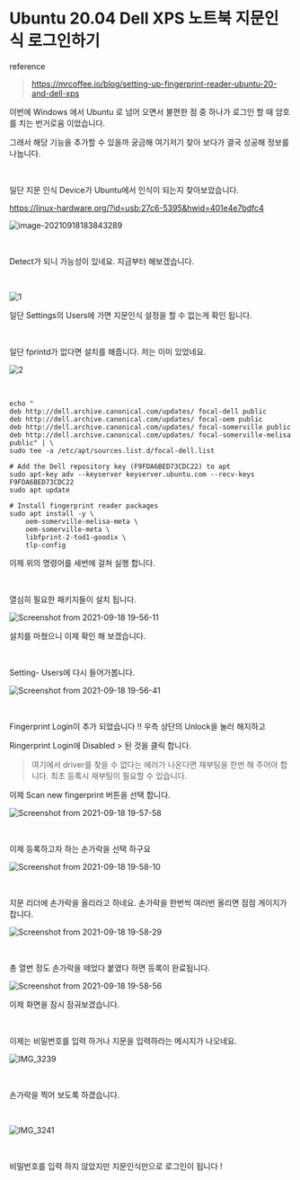 # Ubuntu 20.04 Dell XPS 노트북 지문인식 로그인하기



reference

> https://mrcoffee.io/blog/setting-up-fingerprint-reader-ubuntu-20-and-dell-xps

이번에 Windows 에서 Ubuntu 로 넘어 오면서 불편한 점 중 하나가 로그인 할 때 암호를 치는 번거로움 이었습니다.

그래서 해당 기능을 추가할 수 있을까 궁금해 여기저기 찾아 보다가 결국 성공해 정보를 나눕니다.

​	

일단 지문 인식 Device가 Ubuntu에서 인식이 되는지 찾아보았습니다.

https://linux-hardware.org/?id=usb:27c6-5395&hwid=401e4e7bdfc4

![image-20210918183843289](https://raw.githubusercontent.com/Shane-Park/markdownBlog/master/OS/linux/dell-finger.assets/image-20210918183843289.png)

​	

Detect가 되니 가능성이 있네요. 지금부터 해보겠습니다.

​	

![1](https://raw.githubusercontent.com/Shane-Park/markdownBlog/master/OS/linux/dell-finger.assets/1.png)

일단 Settings의 Users에 가면 지문인식 설정을 할 수 없는게 확인 됩니다.

​		

일단 fprintd가 없다면 설치를 해줍니다. 저는 이미 있었네요.

![2](https://raw.githubusercontent.com/Shane-Park/markdownBlog/master/OS/linux/dell-finger.assets/2.png)

​	

```shell
echo "
deb http://dell.archive.canonical.com/updates/ focal-dell public
deb http://dell.archive.canonical.com/updates/ focal-oem public
deb http://dell.archive.canonical.com/updates/ focal-somerville public
deb http://dell.archive.canonical.com/updates/ focal-somerville-melisa public" | \
sudo tee -a /etc/apt/sources.list.d/focal-dell.list

# Add the Dell repository key (F9FDA6BED73CDC22) to apt
sudo apt-key adv --keyserver keyserver.ubuntu.com --recv-keys F9FDA6BED73CDC22
sudo apt update

# Install fingerprint reader packages
sudo apt install -y \
    oem-somerville-melisa-meta \
    oem-somerville-meta \
    libfprint-2-tod1-goodix \
    tlp-config
```

이제 위의 명령어를 세번에 걸쳐 실행 합니다.

​	

열심히 필요한 패키지들이 설치 됩니다.

![Screenshot from 2021-09-18 19-56-11](https://raw.githubusercontent.com/Shane-Park/markdownBlog/master/OS/linux/dell-finger.assets/3.png)

설치를 마쳤으니 이제 확인 해 보겠습니다.

​	

Setting- Users에 다시 들어가봅니다.

![Screenshot from 2021-09-18 19-56-41](https://raw.githubusercontent.com/Shane-Park/markdownBlog/master/OS/linux/dell-finger.assets/4.png)

​	

Fingerprint Login이 추가 되었습니다 !! 우측 상단의 Unlock을 눌러 해지하고

Ringerprint Login에 Disabled > 된 것을 클릭 합니다.

> 여기에서 driver를 찾을 수 없다는 에러가 나온다면 재부팅을 한번 해 주어야 합니다. 최초 등록시 재부팅이 필요할 수 있습니다.

이제 Scan new fingerprint 버튼을 선택 합니다.

![Screenshot from 2021-09-18 19-57-58](https://raw.githubusercontent.com/Shane-Park/markdownBlog/master/OS/linux/dell-finger.assets/5.png)

​		

이제 등록하고자 하는 손가락을 선택 하구요

![Screenshot from 2021-09-18 19-58-10](https://raw.githubusercontent.com/Shane-Park/markdownBlog/master/OS/linux/dell-finger.assets/6.png)

​	

지문 리더에 손가락을 올리라고 하네요. 손가락을 한번씩 여러번 올리면 점점 게이지가 찹니다.	

![Screenshot from 2021-09-18 19-58-29](https://raw.githubusercontent.com/Shane-Park/markdownBlog/master/OS/linux/dell-finger.assets/7.png)

​	

총 열번 정도 손가락을 떼었다 붙였다 하면 등록이 완료됩니다.

![Screenshot from 2021-09-18 19-58-56](https://raw.githubusercontent.com/Shane-Park/markdownBlog/master/OS/linux/dell-finger.assets/8.png)

이제 화면을 잠시 잠궈보겠습니다.

​		

이제는 비밀번호를 입력 하거나 지문을 입력하라는 메시지가 나오네요.	

![IMG_3239](https://raw.githubusercontent.com/Shane-Park/markdownBlog/master/OS/linux/dell-finger.assets/IMG_3239.jpeg)

​	

손가락을 찍어 보도록 하겠습니다.

​	

![IMG_3241](https://raw.githubusercontent.com/Shane-Park/markdownBlog/master/OS/linux/dell-finger.assets/IMG_3241.gif)

​	

비밀번호를 입력 하지 않았지만 지문인식만으로 로그인이 됩니다 ! 